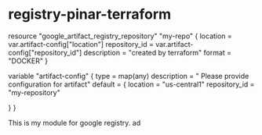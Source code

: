 # registry-pinar-terraform
resource "google_artifact_registry_repository" "my-repo" {
  location      = var.artifact-config["location"]
  repository_id = var.artifact-config["repository_id"]
  description   = "created by terraform"
  format        = "DOCKER"
}

variable "artifact-config" {
  type        = map(any)
  description = " Please provide configuration for artifact"
  default = {
    location      = "us-central1"
    repository_id = "my-repository"

  }
}


This is my module for google registry.
ad
